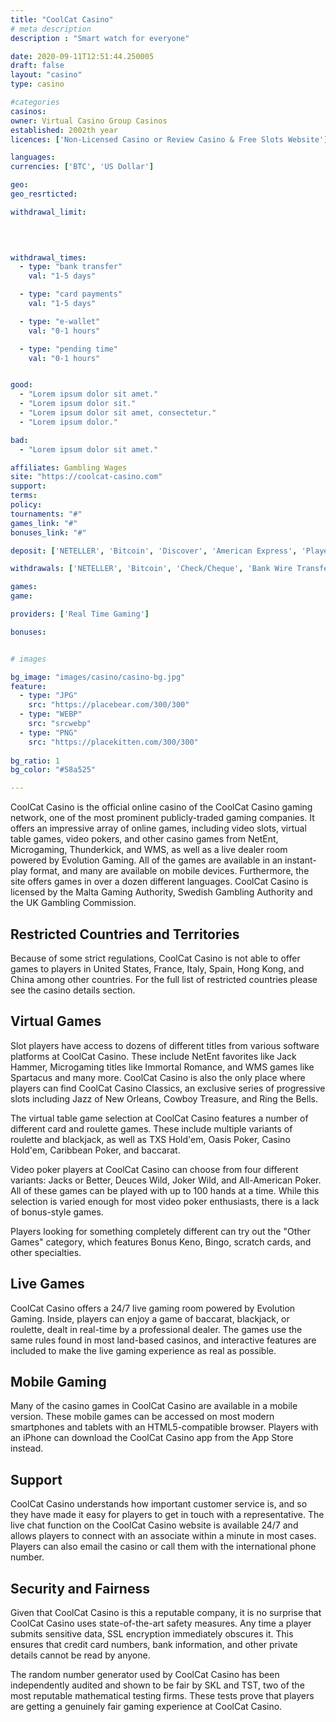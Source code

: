 ```yaml
---
title: "CoolCat Casino"
# meta description
description : "Smart watch for everyone"

date: 2020-09-11T12:51:44.250005
draft: false
layout: "casino" 
type: casino

#categories
casinos: 
owner: Virtual Casino Group Casinos
established: 2002th year
licences: ['Non-Licensed Casino or Review Casino & Free Slots Website']

languages: 
currencies: ['BTC', 'US Dollar']

geo: 
geo_resrticted: 

withdrawal_limit:

  
  

withdrawal_times:
  - type: "bank transfer"
    val: "1-5 days"

  - type: "card payments"
    val: "1-5 days"

  - type: "e-wallet"
    val: "0-1 hours"

  - type: "pending time"
    val: "0-1 hours"


good:
  - "Lorem ipsum dolor sit amet."
  - "Lorem ipsum dolor sit."
  - "Lorem ipsum dolor sit amet, consectetur."
  - "Lorem ipsum dolor."

bad:
  - "Lorem ipsum dolor sit amet."

affiliates: Gambling Wages
site: "https://coolcat-casino.com"
support: 
terms:
policy:
tournaments: "#"
games_link: "#"
bonuses_link: "#"

deposit: ['NETELLER', 'Bitcoin', 'Discover', 'American Express', 'Players Rewards Card', 'Visa', 'PrePaidATM Card', 'MasterCard']

withdrawals: ['NETELLER', 'Bitcoin', 'Check/Cheque', 'Bank Wire Transfer', 'Players Rewards Card']

games: 
game:

providers: ['Real Time Gaming']

bonuses:


# images

bg_image: "images/casino/casino-bg.jpg"  
feature:
  - type: "JPG" 
    src: "https://placebear.com/300/300"
  - type: "WEBP"
    src: "srcwebp"
  - type: "PNG"
    src: "https://placekitten.com/300/300"  
 
bg_ratio: 1 
bg_color: "#58a525"  

---
```


CoolCat Casino is the official online casino of the CoolCat Casino gaming network, one of the most prominent publicly-traded gaming companies. It offers an impressive array of online games, including video slots, virtual table games, video pokers, and other casino games from NetEnt, Microgaming, Thunderkick, and WMS, as well as a live dealer room powered by Evolution Gaming. All of the games are available in an instant-play format, and many are available on mobile devices. Furthermore, the site offers games in over a dozen different languages. CoolCat Casino is licensed by the Malta Gaming Authority, Swedish Gambling Authority and the UK Gambling Commission.

## Restricted Countries and Territories
Because of some strict regulations, CoolCat Casino is not able to offer games to players in United States, France, Italy, Spain, Hong Kong, and China among other countries. For the full list of restricted countries please see the casino details section.

## Virtual Games
Slot players have access to dozens of different titles from various software platforms at CoolCat Casino. These include NetEnt favorites like Jack Hammer, Microgaming titles like Immortal Romance, and WMS games like Spartacus and many more. CoolCat Casino is also the only place where players can find CoolCat Casino Classics, an exclusive series of progressive slots including Jazz of New Orleans, Cowboy Treasure, and Ring the Bells.

The virtual table game selection at CoolCat Casino features a number of different card and roulette games. These include multiple variants of roulette and blackjack, as well as TXS Hold'em, Oasis Poker, Casino Hold'em, Caribbean Poker, and baccarat.

Video poker players at CoolCat Casino can choose from four different variants: Jacks or Better, Deuces Wild, Joker Wild, and All-American Poker. All of these games can be played with up to 100 hands at a time. While this selection is varied enough for most video poker enthusiasts, there is a lack of bonus-style games.

Players looking for something completely different can try out the "Other Games" category, which features Bonus Keno, Bingo, scratch cards, and other specialties.

## Live Games
CoolCat Casino offers a 24/7 live gaming room powered by Evolution Gaming. Inside, players can enjoy a game of baccarat, blackjack, or roulette, dealt in real-time by a professional dealer. The games use the same rules found in most land-based casinos, and interactive features are included to make the live gaming experience as real as possible.

## Mobile Gaming
Many of the casino games in CoolCat Casino are available in a mobile version. These mobile games can be accessed on most modern smartphones and tablets with an HTML5-compatible browser. Players with an iPhone can download the CoolCat Casino app from the App Store instead.

## Support
CoolCat Casino understands how important customer service is, and so they have made it easy for players to get in touch with a representative. The live chat function on the CoolCat Casino website is available 24/7 and allows players to connect with an associate within a minute in most cases. Players can also email the casino or call them with the international phone number.

## Security and Fairness
Given that CoolCat Casino is this a reputable company, it is no surprise that CoolCat Casino uses state-of-the-art safety measures. Any time a player submits sensitive data, SSL encryption immediately obscures it. This ensures that credit card numbers, bank information, and other private details cannot be read by anyone.

The random number generator used by CoolCat Casino has been independently audited and shown to be fair by SKL and TST, two of the most reputable mathematical testing firms. These tests prove that players are getting a genuinely fair gaming experience at CoolCat Casino.